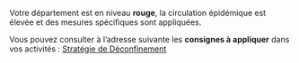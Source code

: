 <p class="couleur couleur-rouge">
    Votre département est en niveau <strong>rouge</strong>, la circulation épidémique est élevée et des mesures spécifiques sont appliquées.
</p>

Vous pouvez consulter à l’adresse suivante les **consignes
à appliquer** dans vos activités :
[Stratégie de Déconfinement](https://www.gouvernement.fr/info-coronavirus/strategie-de-deconfinement)
